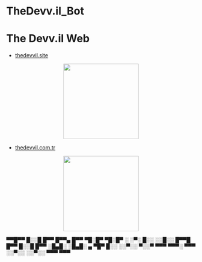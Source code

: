 # TheDevv.il_Bot



# The Devv.il Web

- [thedevvil.site](http://www.thedevvil.site)

<p align="center">
  <img  width="200" height="200" src="https://i.hizliresim.com/cau0xef.png">
</p>

- [thedevvil.com.tr](http:/www.thedevvil.com.tr) 

<p align="center">
  <img  width="200" height="200" src="https://i.hizliresim.com/mir3xf2.png">
</p>


 ▀▀█▀▀ █░░█ █▀▀   █▀▀▄ █▀▀ ▀█░█▀ ▀█░█▀ ░ ░▀░ █░░
 ░░█░░ █▀▀█ █▀▀   █░░█ █▀▀ ░█▄█░ ░█▄█░ ▄ ▀█▀ █░░
 ░░▀░░ ▀░░▀ ▀▀▀   ▀▀▀░ ▀▀▀ ░░▀░░ ░░▀░░   ▀▀▀ ▀▀▀
